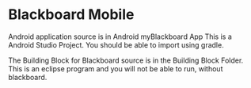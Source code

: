 # Blackboard Mobile

Android application source is in Android myBlackboard App
This is a Android Studio Project.  You should be able to import using gradle.

The Building Block for Blackboard source is in the Building Block Folder.
This is an eclipse program and you will not be able to run, without blackboard.